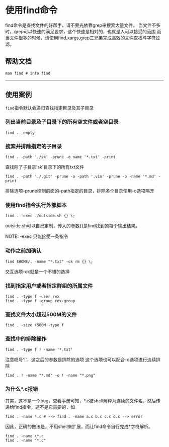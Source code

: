 
# 使用find命令

find命令是查找文件的好帮手，请不要光依靠grep来搜索大量文件，
当文件不多时，grep可以快速的满足要求，这个快速是相对的，也就是人可以接受的范围
而当文件很多的时候，请使用find,xargs,grep三兄弟完成高效的文件查找与字符过滤。

## 帮助文档

    man find # info find


-----


## 使用案例

`find`指令默认会递归查找指定目录及其子目录

### 列出当前目录及子目录下的所有空文件或者空目录

    find . -empty

### 搜索并排除指定的子目录

    find . -path './sk' -prune -o name '*.txt' -print


查找除了子目录'sk'目录下的所有txt文件

    find . -path './.git' -prune -o -path '.vim' -prune -o -name '*.md' -print

排除选项-prune控制前面的-path指定的目录，排除多个目录使用-o选项隔开


### 使用find指令执行外部脚本

    find . -exec ./outside.sh {} \;

outside.sh可以自己定制，传入的参数{}是find找到的每个输出结果。

NOTE: -exec 只能接受一条指令


### 动作之前加确认

    find $HOME/. -name "*.txt" -ok rm {} \;

交互选项-ok就是一个不错的选择


### 找到指定用户或者指定群组的所属文件

    find . -type f -user rex
    find . -type f -group rex-group


### 查找文件大小超过500M的文件

    find . -size +500M -type f


### 查找中的排除操作

    find . -type f ! -name '*.txt'

注意叹号'!'，这之后的参数是排除的选项
这个选项也可以配合-o选项进行连续排除

    find . ! -name "*.md" -o ! -name "*.png"


### 为什么\*.c报错

其实，这不是一个bug，查看手册可知，\*.c被shell解释为连续的文件名，然后传递给find指令，这不是它需要的，如

    find . -name *.c # --> find . -name a.c b.c c.c d.c --> error

因此，正确的做法是，不用shell来扩展，而让find命令自行完成\*字符解析。

    find . -name \*.c
    find . -name "*.c"


